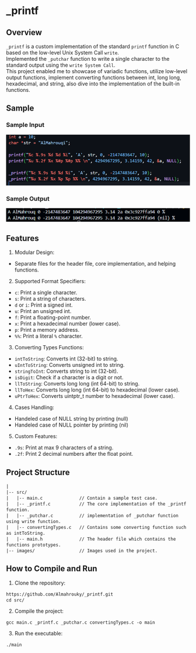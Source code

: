 # _printf
## Overview
`_printf` is a custom implementation of the standard `printf` function in C based on the low-level Unix System Call `write`.  
Implemented the `_putchar` function to write a single character to the standard output using the `write System Call`.  
This project enabled me to showcase of variadic functions, utilize low-level output functions, implement converting functions between int, long long, hexadecimal, and string, also dive into the implementation of the built-in functions.
## Sample
### Sample Input
![Sample Input](images/Sample_Input.png)
### Sample Output
![Sample Output](images/Sample_Output.png)
## Features
1. Modular Design:
- Separate files for the header file, core implementation, and helping functions.
2. Supported Format Specifiers:
- `c`: Print a single character.
- `s`: Print a string of characters.
- `d` or `i`: Print a signed int.
- `u`: Print an unsigned int.
- `f`: Print a floating-point number.
- `x`: Print a hexadecimal number (lower case).
- `p`: Print a memory address.
- `%%`: Print a literal `%` character.
3. Converting Types Functions:
- `intToString`: Converts int (32-bit) to string.
- `uIntToString`: Converts unsigned int to string.
- `stringToInt`: Converts string to int (32-bit).
- `isDigit`: Check if a character is a digit or not.
- `llToString`: Converts long long (int 64-bit) to string.
- `llToHex`: Converts long long (int 64-bit) to hexadecimal (lower case).
- `uPtrToHex`: Converts uintptr_t number to hexadecimal (lower case).
4. Cases Handling:
- Handeled case of NULL string by printing (null)
- Handeled case of NULL pointer by printing (nil)
5. Custom Features:
- `.9s`: Print at max 9 characters of a string.
- `.2f`: Print 2 decimal numbers after the float point.
## Project Structure
```
|
|-- src/
|   |-- main.c              // Contain a sample test case.
|   |-- _printf.c           // The core implementation of the _printf function.
|   |-- _putchar.c          // implementation of _putchar function using write function.
|   |-- convertingTypes.c   // Contains some converting function such as intToString.
|   |-- main.h              // The header file which contains the functions prototypes.
|-- images/                 // Images used in the project.
```
## How to Compile and Run
1. Clone the repository:
```
https://github.com/Almahrouky/_printf.git
cd src/
```
2. Compile the project:
```
gcc main.c _printf.c _putchar.c convertingTypes.c -o main
```
3. Run the executable:
```
./main
```